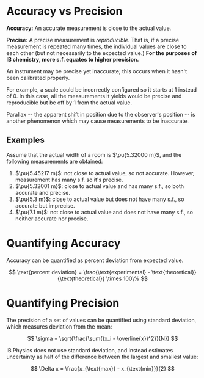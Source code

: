 # Accuracy vs Precision

**Accuracy:** An accurate measurement is close to the actual value.

**Precise:** A precise measurement is _reproducible_. That is, if a precise measurement is repeated many times, the individual values are close to each other (but not necessarily to the expected value.) **For the purposes of IB chemistry, more s.f. equates to higher precision.**

An instrument may be precise yet inaccurate; this occurs when it hasn't been calibrated properly.

For example, a scale could be incorrectly configured so it starts at $1$ instead of $0$. In this case, all the measurements it yields would be precise and reproducible but be off by $1$ from the actual value.

Parallax -- the apparent shift in position due to the observer's position -- is another phenomenon which may cause measurements to be inaccurate.

## Examples

Assume that the actual width of a room is $\pu{5.32000 m}$, and the following measurements are obtained:

1. $\pu{5.45217 m}$: not close to actual value, so not accurate. However, measurement has many s.f. so it's precise.
2. $\pu{5.32001 m}$: close to actual value and has many s.f., so both accurate and precise.
3. $\pu{5.3 m}$: close to actual value but does not have many s.f., so accurate but imprecise.
5. $\pu{7.1 m}$: not close to actual value and does not have many s.f., so neither accurate nor precise.


# Quantifying Accuracy

Accuracy can be quantified as percent deviation from expected value.

$$
\text{percent deviation} = \frac{\text{experimental} - \text{theoretical}}{\text{theoretical}} \times 100\%
$$

# Quantifying Precision

The precision of a set of values can be quantified using standard deviation, which measures deviation from the mean:

$$
\sigma = \sqrt{\frac{\sum{(x_i - \overline{x})^2}}{N}}
$$

IB Physics does not use standard deviation, and instead estimates uncertainty as half of the difference between the largest and smallest value:

$$
\Delta x = \frac{x_{\text{max}} - x_{\text{min}}}{2} 
$$
